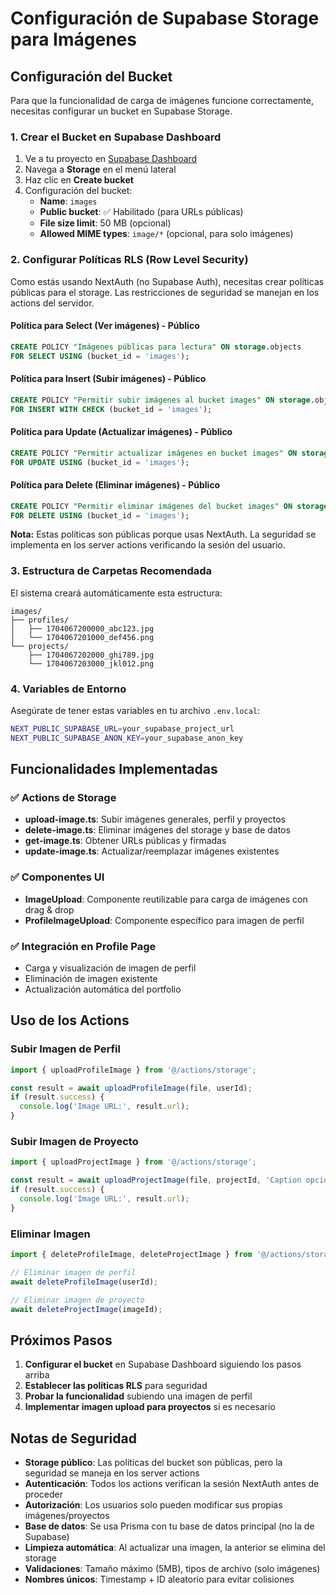 # Configuración de Supabase Storage para Imágenes

## Configuración del Bucket

Para que la funcionalidad de carga de imágenes funcione correctamente, necesitas configurar un bucket en Supabase Storage.

### 1. Crear el Bucket en Supabase Dashboard

1. Ve a tu proyecto en [Supabase Dashboard](https://app.supabase.io)
2. Navega a **Storage** en el menú lateral
3. Haz clic en **Create bucket**
4. Configuración del bucket:
   - **Name**: `images`
   - **Public bucket**: ✅ Habilitado (para URLs públicas)
   - **File size limit**: 50 MB (opcional)
   - **Allowed MIME types**: `image/*` (opcional, para solo imágenes)

### 2. Configurar Políticas RLS (Row Level Security)

Como estás usando NextAuth (no Supabase Auth), necesitas crear políticas públicas para el storage. Las restricciones de seguridad se manejan en los actions del servidor.

#### Política para Select (Ver imágenes) - Público
```sql
CREATE POLICY "Imágenes públicas para lectura" ON storage.objects
FOR SELECT USING (bucket_id = 'images');
```

#### Política para Insert (Subir imágenes) - Público
```sql
CREATE POLICY "Permitir subir imágenes al bucket images" ON storage.objects
FOR INSERT WITH CHECK (bucket_id = 'images');
```

#### Política para Update (Actualizar imágenes) - Público
```sql
CREATE POLICY "Permitir actualizar imágenes en bucket images" ON storage.objects
FOR UPDATE USING (bucket_id = 'images');
```

#### Política para Delete (Eliminar imágenes) - Público
```sql
CREATE POLICY "Permitir eliminar imágenes del bucket images" ON storage.objects
FOR DELETE USING (bucket_id = 'images');
```

**Nota:** Estas políticas son públicas porque usas NextAuth. La seguridad se implementa en los server actions verificando la sesión del usuario.

### 3. Estructura de Carpetas Recomendada

El sistema creará automáticamente esta estructura:

```
images/
├── profiles/
│   ├── 1704067200000_abc123.jpg
│   └── 1704067201000_def456.png
└── projects/
    ├── 1704067202000_ghi789.jpg
    └── 1704067203000_jkl012.png
```

### 4. Variables de Entorno

Asegúrate de tener estas variables en tu archivo `.env.local`:

```bash
NEXT_PUBLIC_SUPABASE_URL=your_supabase_project_url
NEXT_PUBLIC_SUPABASE_ANON_KEY=your_supabase_anon_key
```

## Funcionalidades Implementadas

### ✅ Actions de Storage

- **upload-image.ts**: Subir imágenes generales, perfil y proyectos
- **delete-image.ts**: Eliminar imágenes del storage y base de datos
- **get-image.ts**: Obtener URLs públicas y firmadas
- **update-image.ts**: Actualizar/reemplazar imágenes existentes

### ✅ Componentes UI

- **ImageUpload**: Componente reutilizable para carga de imágenes con drag & drop
- **ProfileImageUpload**: Componente específico para imagen de perfil

### ✅ Integración en Profile Page

- Carga y visualización de imagen de perfil
- Eliminación de imagen existente
- Actualización automática del portfolio

## Uso de los Actions

### Subir Imagen de Perfil
```typescript
import { uploadProfileImage } from '@/actions/storage';

const result = await uploadProfileImage(file, userId);
if (result.success) {
  console.log('Image URL:', result.url);
}
```

### Subir Imagen de Proyecto
```typescript
import { uploadProjectImage } from '@/actions/storage';

const result = await uploadProjectImage(file, projectId, 'Caption opcional');
if (result.success) {
  console.log('Image URL:', result.url);
}
```

### Eliminar Imagen
```typescript
import { deleteProfileImage, deleteProjectImage } from '@/actions/storage';

// Eliminar imagen de perfil
await deleteProfileImage(userId);

// Eliminar imagen de proyecto
await deleteProjectImage(imageId);
```

## Próximos Pasos

1. **Configurar el bucket** en Supabase Dashboard siguiendo los pasos arriba
2. **Establecer las políticas RLS** para seguridad
3. **Probar la funcionalidad** subiendo una imagen de perfil
4. **Implementar imagen upload para proyectos** si es necesario

## Notas de Seguridad

- **Storage público**: Las políticas del bucket son públicas, pero la seguridad se maneja en los server actions
- **Autenticación**: Todos los actions verifican la sesión NextAuth antes de proceder
- **Autorización**: Los usuarios solo pueden modificar sus propias imágenes/proyectos
- **Base de datos**: Se usa Prisma con tu base de datos principal (no la de Supabase)
- **Limpieza automática**: Al actualizar una imagen, la anterior se elimina del storage
- **Validaciones**: Tamaño máximo (5MB), tipos de archivo (solo imágenes)
- **Nombres únicos**: Timestamp + ID aleatorio para evitar colisiones
